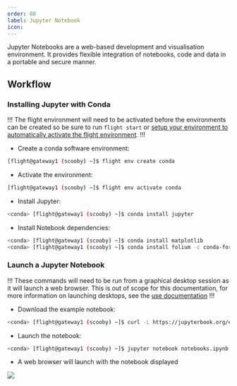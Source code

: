 ```yaml
---
order: 80
label: Jupyter Notebook
icon: 
---
```


Jupyter Notebooks are a web-based development and visualisation environment. It provides flexible integration of notebooks, code and data in a portable and secure manner.

## Workflow


### Installing Jupyter with Conda

!!!
The flight environment will need to be activated before the environments can be created so be sure to run `flight start` or [setup your environment to automatically activate the flight environment](https://use.openflighthpc.org/en/latest/working-with-user-suite/flight-environment.html#activating-the-flight-environment).
!!!

- Create a conda software environment:

```bash
[flight@gateway1 (scooby) ~]$ flight env create conda
```
- Activate the environment:
```bash
[flight@gateway1 (scooby) ~]$ flight env activate conda
```

- Install Jupyter:

```bash
<conda> [flight@gateway1 (scooby) ~]$ conda install jupyter
```

- Install Notebook dependencies:

```bash
<conda> [flight@gateway1 (scooby) ~]$ conda install matplotlib
<conda> [flight@gateway1 (scooby) ~]$ conda install folium -c conda-forge
```

### Launch a Jupyter Notebook

!!!
These commands will need to be run from a graphical desktop session as it will launch a web browser. This is out of scope for this documentation, for more information on launching desktops, see the [use documentation](https://use.openflighthpc.org/en/latest/working-with-user-suite/flight-desktop.html#launch-a-desktop-session>)
!!!

- Download the example notebook:

```bash
<conda> [flight@gateway1 (scooby) ~]$ curl -L https://jupyterbook.org/en/stable/_downloads/12e9fb0f1c062494259ce630607cfc87/notebooks.ipynb > notebooks.ipynb
```

- Launch the notebook:

```bash
<conda> [flight@gateway1 (scooby) ~]$ jupyter notebook notebooks.ipynb
```

- A web browser will launch with the notebook displayed

![](/images/jupyter_notebook_1.png)